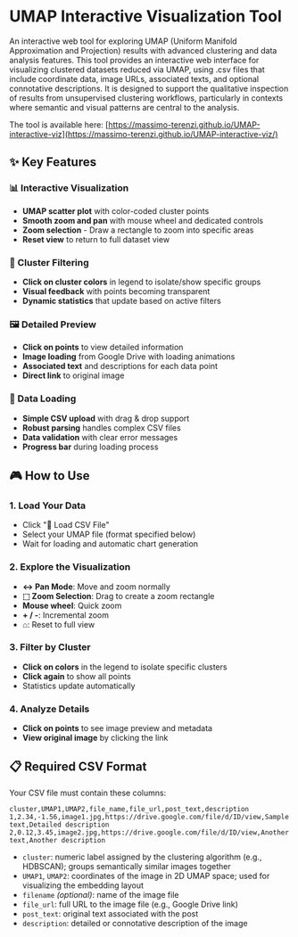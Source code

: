 # UMAP Interactive Visualization Tool

An interactive web tool for exploring UMAP (Uniform Manifold Approximation and Projection) results with advanced clustering and data analysis features. This tool provides an interactive web interface for visualizing clustered datasets reduced via UMAP, using .csv files that include coordinate data, image URLs, associated texts, and optional connotative descriptions. It is designed to support the qualitative inspection of results from unsupervised clustering workflows, particularly in contexts where semantic and visual patterns are central to the analysis.

The tool is available here: [https://massimo-terenzi.github.io/UMAP-interactive-viz](https://massimo-terenzi.github.io/UMAP-interactive-viz/)

## ✨ Key Features

### 📊 Interactive Visualization
- **UMAP scatter plot** with color-coded cluster points
- **Smooth zoom and pan** with mouse wheel and dedicated controls
- **Zoom selection** - Draw a rectangle to zoom into specific areas
- **Reset view** to return to full dataset view

### 🎯 Cluster Filtering
- **Click on cluster colors** in legend to isolate/show specific groups
- **Visual feedback** with points becoming transparent
- **Dynamic statistics** that update based on active filters

### 🖼️ Detailed Preview
- **Click on points** to view detailed information
- **Image loading** from Google Drive with loading animations
- **Associated text** and descriptions for each data point
- **Direct link** to original image

### 📁 Data Loading
- **Simple CSV upload** with drag & drop support
- **Robust parsing** handles complex CSV files
- **Data validation** with clear error messages
- **Progress bar** during loading process

## 🎮 How to Use

### 1. Load Your Data
- Click "📁 Load CSV File"
- Select your UMAP file (format specified below)
- Wait for loading and automatic chart generation

### 2. Explore the Visualization
- **↔ Pan Mode**: Move and zoom normally
- **⬚ Zoom Selection**: Drag to create a zoom rectangle
- **Mouse wheel**: Quick zoom
- **+ / -**: Incremental zoom
- **⌂**: Reset to full view

### 3. Filter by Cluster
- **Click on colors** in the legend to isolate specific clusters
- **Click again** to show all points
- Statistics update automatically

### 4. Analyze Details
- **Click on points** to see image preview and metadata
- **View original image** by clicking the link

## 📋 Required CSV Format

Your CSV file must contain these columns:

```csv
cluster,UMAP1,UMAP2,file_name,file_url,post_text,description
1,2.34,-1.56,image1.jpg,https://drive.google.com/file/d/ID/view,Sample text,Detailed description
2,0.12,3.45,image2.jpg,https://drive.google.com/file/d/ID/view,Another text,Another description
```
- `cluster`: numeric label assigned by the clustering algorithm (e.g., HDBSCAN); groups semantically similar images together  
- `UMAP1`, `UMAP2`: coordinates of the image in 2D UMAP space; used for visualizing the embedding layout
- `filename` *(optional)*: name of the image file  
- `file_url`: full URL to the image file (e.g., Google Drive link)  
- `post_text`: original text associated with the post  
- `description`: detailed or connotative description of the image
